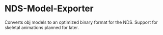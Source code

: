 # NDS-Model-Exporter
Converts obj models to an optimized binary format for the NDS.
Support for skeletal animations planned for later.
